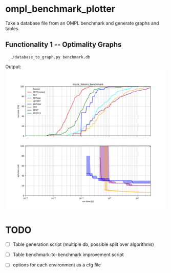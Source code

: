 # ompl_benchmark_plotter

Take a database file from an OMPL benchmark and generate graphs and tables.

## Functionality 1 -- Optimality Graphs

```
  ./database_to_graph.py benchmark.db
```

Output: 
![Optimality Graph](data/example.png)



# TODO
- [ ] Table generation script (multiple db, possible split over algorithms)
- [ ] Table benchmark-to-benchmark improvement script
- [ ] options for each environment as a cfg file


